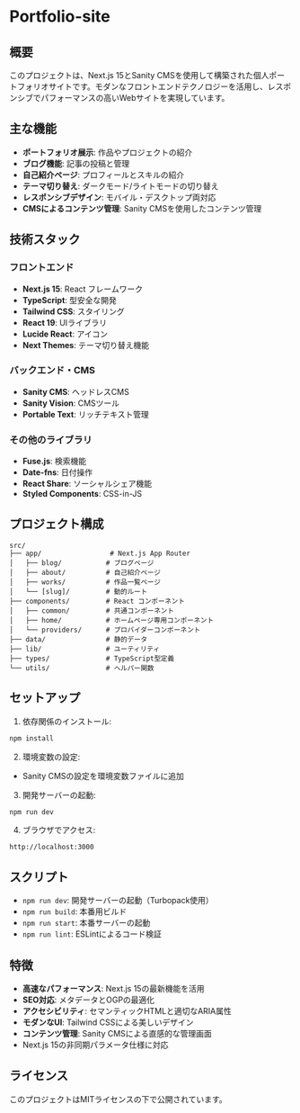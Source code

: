 # Portfolio-site

## 概要

このプロジェクトは、Next.js 15とSanity CMSを使用して構築された個人ポートフォリオサイトです。モダンなフロントエンドテクノロジーを活用し、レスポンシブでパフォーマンスの高いWebサイトを実現しています。

## 主な機能

- **ポートフォリオ展示**: 作品やプロジェクトの紹介
- **ブログ機能**: 記事の投稿と管理
- **自己紹介ページ**: プロフィールとスキルの紹介
- **テーマ切り替え**: ダークモード/ライトモードの切り替え
- **レスポンシブデザイン**: モバイル・デスクトップ両対応
- **CMSによるコンテンツ管理**: Sanity CMSを使用したコンテンツ管理

## 技術スタック

### フロントエンド
- **Next.js 15**: React フレームワーク
- **TypeScript**: 型安全な開発
- **Tailwind CSS**: スタイリング
- **React 19**: UIライブラリ
- **Lucide React**: アイコン
- **Next Themes**: テーマ切り替え機能

### バックエンド・CMS
- **Sanity CMS**: ヘッドレスCMS
- **Sanity Vision**: CMSツール
- **Portable Text**: リッチテキスト管理

### その他のライブラリ
- **Fuse.js**: 検索機能
- **Date-fns**: 日付操作
- **React Share**: ソーシャルシェア機能
- **Styled Components**: CSS-in-JS

## プロジェクト構成

```
src/
├── app/                 # Next.js App Router
│   ├── blog/           # ブログページ
│   ├── about/          # 自己紹介ページ
│   ├── works/          # 作品一覧ページ
│   └── [slug]/         # 動的ルート
├── components/         # React コンポーネント
│   ├── common/         # 共通コンポーネント
│   ├── home/           # ホームページ専用コンポーネント
│   └── providers/      # プロバイダーコンポーネント
├── data/               # 静的データ
├── lib/                # ユーティリティ
├── types/              # TypeScript型定義
└── utils/              # ヘルパー関数
```

## セットアップ

1. 依存関係のインストール:
```bash
npm install
```

2. 環境変数の設定:
- Sanity CMSの設定を環境変数ファイルに追加

3. 開発サーバーの起動:
```bash
npm run dev
```

4. ブラウザでアクセス:
```
http://localhost:3000
```

## スクリプト

- `npm run dev`: 開発サーバーの起動（Turbopack使用）
- `npm run build`: 本番用ビルド
- `npm run start`: 本番サーバーの起動
- `npm run lint`: ESLintによるコード検証

## 特徴

- **高速なパフォーマンス**: Next.js 15の最新機能を活用
- **SEO対応**: メタデータとOGPの最適化
- **アクセシビリティ**: セマンティックHTMLと適切なARIA属性
- **モダンなUI**: Tailwind CSSによる美しいデザイン
- **コンテンツ管理**: Sanity CMSによる直感的な管理画面
- Next.js 15の非同期パラメータ仕様に対応

## ライセンス

このプロジェクトはMITライセンスの下で公開されています。